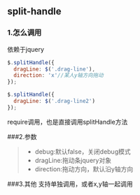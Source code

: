 ## split-handle

### 1.怎么调用
依赖于jquery
```javascript
$.splitHandle({
  dragLine: $('.drag-line'),
  direction: 'x'//某人y轴方向拖动
});

$.splitHandle({
  dragLine: $('.drag-line2')
});
```
require调用，也是直接调用splitHandle方法

###2.参数
> *  debug:默认false，关闭debug模式
> *  dragLine:拖动条jquery对象
> *  direction:拖动方向，默认沿y轴方向

###3.其他
支持单独调用，或者x,y轴一起调用
